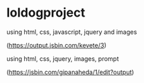 # loldogproject
using html, css, javascript, jquery and images

(https://output.jsbin.com/kevete/3)

using html, css, jquery, images, prompt

(https://jsbin.com/gipanaheda/1/edit?output)
